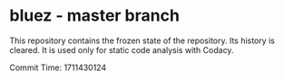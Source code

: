 # bluez - master branch

This repository contains the frozen state of the repository.
Its history is cleared. It is used only for static code
analysis with Codacy.

Commit Time: 1711430124